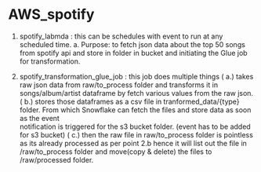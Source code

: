 # AWS_spotify

1. spotify_labmda : this can be schedules with event to run at any scheduled time.
   a. Purpose: to fetch json data about the top 50 songs from spotify api and store in folder in bucket and initiating the Glue job for transformation.

2. spotify_transformation_glue_job : this job does multiple things
   ( a.)  takes raw json data from raw/to_process folder and transforms it in songs/album/artist dataframe by fetch various values from the raw json.
   ( b.) stores those dataframes as a csv file in tranformed_data/{type} folder. From which Snowflake can fetch the files and store data as soon as the event         
      notification is triggered for the s3 bucket folder. (event has to be added for s3 bucket)
   ( c.) then the raw file in raw/to_process folder is pointless as its already processed as per point 2.b hence it will list out the file in /raw/to_process folder and move(copy & delete) the files to /raw/processed folder.
   
